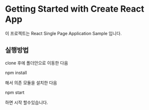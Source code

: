 # Getting Started with Create React App

이 프로젝트는 React Single Page Application Sample 입니다.

## 실행방법

clone 후에 폴더안으로 이동한 다음

npm install

해서 의존 모듈을 설치한 다음

npm start

하면 시작 할수있습니다.

